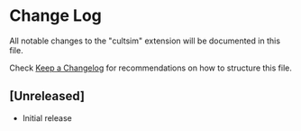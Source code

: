 # Change Log

All notable changes to the "cultsim" extension will be documented in this file.

Check [Keep a Changelog](http://keepachangelog.com/) for recommendations on how to structure this file.

## [Unreleased]

- Initial release
